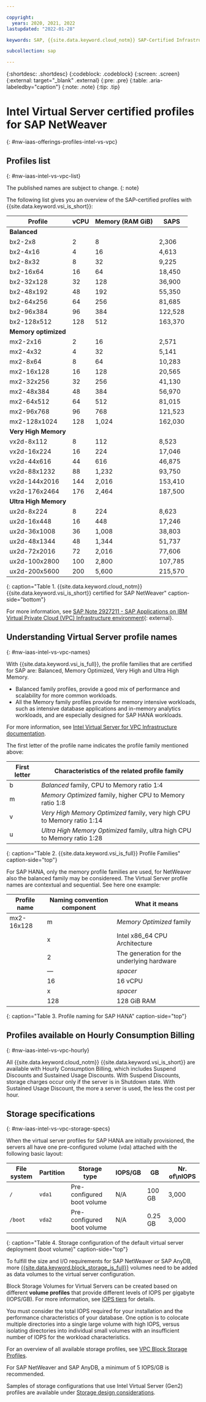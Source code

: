 ```yaml
---

copyright:
  years: 2020, 2021, 2022
lastupdated: "2022-01-28"

keywords: SAP, {{site.data.keyword.cloud_notm}} SAP-Certified Infrastructure, {{site.data.keyword.ibm_cloud_sap}}, SAP Workloads

subcollection: sap

---
```


{:shortdesc: .shortdesc}
{:codeblock: .codeblock}
{:screen: .screen}
{:external: target="_blank" .external}
{:pre: .pre}
{:table: .aria-labeledby="caption"}
{:note: .note}
{:tip: .tip}

# Intel Virtual Server certified profiles for SAP NetWeaver
{: #nw-iaas-offerings-profiles-intel-vs-vpc}

## Profiles list
{: #nw-iaas-intel-vs-vpc-list}

The published names are subject to change.
{: note}

The following list gives you an overview of the SAP-certified profiles with {{site.data.keyword.vsi_is_short}}:

| **Profile** | **vCPU** | **Memory (RAM GiB)** | **SAPS** |
| --- | --- | --- | --- |
| **Balanced** | | | |
| bx2-2x8 | 2 | 8 | 2,306 |
| bx2-4x16 | 4 | 16 |  4,613 |
| bx2-8x32 | 8 | 32 |  9,225 |
| bx2-16x64 | 16 | 64 | 18,450 |
| bx2-32x128 | 32 | 128 | 36,900 |
| bx2-48x192 | 48 | 192 | 55,350 |
| bx2-64x256 | 64 | 256 | 81,685 |
| bx2-96x384 | 96 | 384 | 122,528 |
| bx2-128x512 | 128 | 512 | 163,370 |
| **Memory optimized** | | | |
| mx2-2x16 | 2 | 16 | 2,571 |
| mx2-4x32 | 4 | 32 | 5,141 |
| mx2-8x64 | 8 | 64 | 10,283 |
| mx2-16x128 | 16 | 128 | 20,565 |
| mx2-32x256 | 32 | 256 | 41,130 |
| mx2-48x384 | 48 | 384 | 56,970 |
| mx2-64x512 | 64 | 512 | 81,015 |
| mx2-96x768 | 96 | 768 | 121,523 |
| mx2-128x1024 | 128 | 1,024 | 162,030 |
| **Very High Memory** | |		
| vx2d-8x112 | 8 | 112 | 8,523 |
| vx2d-16x224| 16 | 224 |17,046 |
| vx2d-44x616 | 44 | 616 |46,875 |
| vx2d-88x1232 | 88 | 1,232 | 93,750 |
| vx2d-144x2016 | 144 | 2,016 | 153,410 |
| vx2d-176x2464 | 176 | 2,464 | 187,500 |
| **Ultra High Memory** | | | |
| ux2d-8x224 | 8 | 224 |  8,623 |
| ux2d-16x448 | 16 | 448 |  17,246 |
| ux2d-36x1008 | 36 | 1,008 |  38,803 |
| ux2d-48x1344| 48 | 1,344 | 51,737 |
| ux2d-72x2016 | 72 | 2,016 |  77,606 |
| ux2d-100x2800 | 100 | 2,800 | 107,785 |
| ux2d-200x5600 | 200 | 5,600 | 215,570 |
{: caption="Table 1. {{site.data.keyword.cloud_notm}} {{site.data.keyword.vsi_is_short}} certified for SAP NetWeaver" caption-side="bottom"}

<!--- The following two vx2d-profiles have not been entered in the SAP Note yet
| vx2d-2x28 | 2 | 28 | 2,131 |
| vx2d-4x56 | 4 | 56 | 4,262 |
--->
<!--- The following two ux2d profiles have not been entered in the SAP Note yet
| ux2d-2x56 | 2 | 56 | 2,156 |
| ux2d-4x112 | 4 | 112 | 4,312 |
--->

For more information, see [SAP Note 2927211 - SAP Applications on IBM Virtual Private Cloud (VPC) Infrastructure environment](https://launchpad.support.sap.com/#/notes/2927211){: external}.


## Understanding Virtual Server profile names
{: #nw-iaas-intel-vs-vpc-names}

With {{site.data.keyword.vsi_is_full}}, the profile families that are certified for SAP are: Balanced, Memory Optimized, Very High and Ultra High Memory.
- Balanced family profiles, provide a good mix of performance and scalability for more common workloads.
- All the Memory family profiles provide for memory intensive workloads, such as intensive database applications and in-memory analytics workloads, and are especially designed for SAP HANA workloads.

For more information, see [Intel Virtual Server for VPC Infrastructure documentation](/docs/vpc?topic=vpc-profiles).


The first letter of the profile name indicates the profile family mentioned above:

| First letter | Characteristics of the related profile family |
| --- | --- |
| b | *Balanced* family, CPU to Memory ratio 1:4 |
| m | *Memory Optimized* family, higher CPU to Memory ratio 1:8 |
| v | *Very High Memory Optimized*  family, very high CPU to Memory ratio 1:14 |
| u | *Ultra High Memory Optimized* family, ultra high CPU to Memory ratio 1:28 |
{: caption="Table 2. {{site.data.keyword.vsi_is_full}} Profile Families" caption-side="top"}


For SAP HANA, only the memory profile families are used, for NetWeaver also the balanced family may be considereed. The Virtual Server profile names are contextual and sequential. See here one example:

| Profile name | Naming convention component | What it means |
| --- | --- | --- |
| mx2-16x128 | m | *Memory Optimized* family |
| | x | Intel x86_64 CPU Architecture |
| | 2 | The generation for the underlying hardware |
| | — | _spacer_ |
| | 16 | 16 vCPU |
| | x | _spacer_ |
| | 128 | 128 GiB RAM |
{: caption="Table 3. Profile naming for SAP HANA" caption-side="top"}


## Profiles available on Hourly Consumption Billing
{: #nw-iaas-intel-vs-vpc-hourly}

All {{site.data.keyword.cloud_notm}} {{site.data.keyword.vsi_is_short}} are available with Hourly Consumption Billing, which includes Suspend Discounts and Sustained Usage Discounts. With Suspend Discounts, storage charges occur only if the server is in Shutdown state. With Sustained Usage Discount, the more a server is used, the less the cost per hour.


## Storage specifications
{: #nw-iaas-intel-vs-vpc-storage-specs}

When the virtual server profiles for SAP HANA are initially provisioned, the servers all have one pre-configured volume (vda) attached with the following basic layout:

| File system | Partition | Storage type | IOPS/GB | GB | Nr. of\nIOPS |
| --- | --- | --- | --- | --- | --- |
| `/` | `vda1` | Pre-configured boot volume | N/A | 100 GB | 3,000 |
| `/boot` | `vda2` | Pre-configured boot volume | N/A | 0.25 GB | 3,000 |
{: caption="Table 4. Storage configuration of the default virtual server deployment (boot volume)" caption-side="top"}

To fulfill the size and I/O requirements for SAP NetWeaver or SAP AnyDB, more [{{site.data.keyword.block_storage_is_full}}](/docs/vpc?topic=vpc-block-storage-about) volumes need to be added as data volumes to the virtual server configuration.

Block Storage Volumes for Virtual Servers can be created based on different **volume profiles** that provide different levels of IOPS per gigabyte (IOPS/GB). For more information, see [IOPS tiers](/docs/vpc?topic=vpc-block-storage-profiles#tiers) for details.

You must consider the total IOPS required for your installation and the performance characteristics of your database. One option is to colocate multiple directories into a single large volume with high IOPS, versus isolating directories into individual small volumes with an insufficient number of IOPS for the workload characteristics.

For an overview of all available storage profiles, see [VPC Block Storage Profiles](/docs/vpc?topic=vpc-block-storage-profiles).

For SAP NetWeaver and SAP AnyDB, a minimum of 5 IOPS/GB is recommended.

Samples of storage configurations that use Intel Virtual Server (Gen2) profiles are available under [Storage design considerations](/docs/sap?topic=sap-storage-design-considerations).
